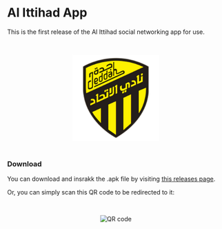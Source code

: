 # Al Ittihad App
This is the first release of the Al Ittihad social networking app for use.

<br>

<p align="center">
<img width="200px" src="white_no_bg_big.png" alt="Al Ittihad Logo" /
</p>

<br>


<br>

### Download

You can download and insrakk the .apk file by visiting [this releases page](https://github.com/Saudi-Arabia-Teams/Al-Ittihad/releases/tag/v0.8.7).


Or, you can simply scan this QR code to be redirected to it:

<br>

<p align="center">
<img width="300px" src="https://github.com/Saudi-Arabia-Teams/Al-Ittihad/assets/25140579/78fbcdb1-fe69-4878-9a36-41f0562e6257" alt="QR code" /
</p>
